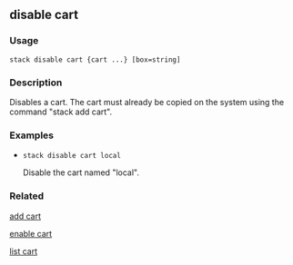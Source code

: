 ## disable cart

### Usage

`stack disable cart {cart ...} [box=string]`

### Description

Disables a cart. The cart must already be copied on the
	system using the command "stack add cart".

### Examples

* `stack disable cart local`

   Disable the cart named "local".


### Related
[add cart](add-cart)

[enable cart](enable-cart)

[list cart](list-cart)


